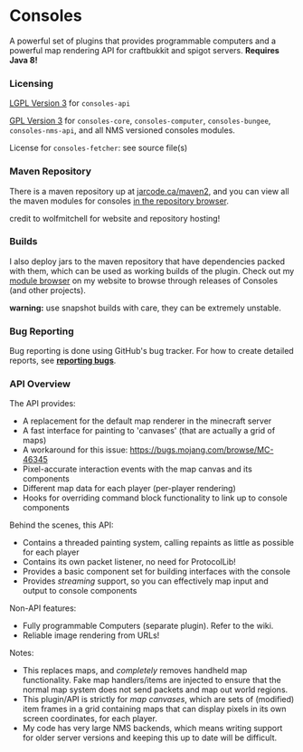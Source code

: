 # Consoles
A powerful set of plugins that provides programmable computers and a powerful map rendering API for craftbukkit and spigot servers. **Requires Java 8!**

### Licensing

[LGPL Version 3](http://www.gnu.org/licenses/lgpl-3.0.en.html) for `consoles-api`

[GPL Version 3](https://www.gnu.org/licenses/gpl.html) for `consoles-core`, `consoles-computer`, `consoles-bungee`, `consoles-nms-api`, and all NMS versioned consoles modules.

License for `consoles-fetcher`: see source file(s)

### Maven Repository

There is a maven repository up at [jarcode.ca/maven2](http://jarcode.ca/maven2), and you can view all the maven modules for consoles [in the repository browser](http://jarcode.ca/modules.php).

credit to wolfmitchell for website and repository hosting!

### Builds

I also deploy jars to the maven repository that have dependencies packed with them, which can be used as working builds of the plugin. Check out my [module browser](http://jarcode.ca/modules.php) on my website to browse through releases of Consoles (and other projects).

**warning:** use snapshot builds with care, they can be extremely unstable.

### Bug Reporting

Bug reporting is done using GitHub's bug tracker. For how to create detailed reports, see **[reporting bugs](https://github.com/wacossusca34/Consoles/wiki/Reporting-Bugs)**.

### API Overview

The API provides:

- A replacement for the default map renderer in the minecraft server
- A fast interface for painting to 'canvases' (that are actually a grid of maps)
- A workaround for this issue: https://bugs.mojang.com/browse/MC-46345
- Pixel-accurate interaction events with the map canvas and its components
- Different map data for each player (per-player rendering)
- Hooks for overriding command block functionality to link up to console components

Behind the scenes, this API:

- Contains a threaded painting system, calling repaints as little as possible for each player
- Contains its own packet listener, no need for ProtocolLib!
- Provides a basic component set for building interfaces with the console
- Provides _streaming_ support, so you can effectively map input and output to console components

Non-API features:

- Fully programmable Computers (separate plugin). Refer to the wiki.
- Reliable image rendering from URLs!

Notes:
 - This replaces maps, and _completely_ removes handheld map functionality. Fake map handlers/items are injected to ensure that the normal map system does not send packets and map out world regions.
 - This plugin/API is strictly for _map canvases_, which are sets of (modified) item frames in a grid containing maps that can display pixels in its own screen coordinates, for each player.
 - My code has very large NMS backends, which means writing support for older server versions and keeping this up to date will be difficult.
